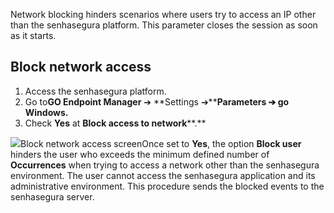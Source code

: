 Network blocking hinders scenarios where users try to access an IP other than the senhasegura platform. This parameter closes the session as soon as it starts.

## Block network access

1. Access the senhasegura platform.
2. Go to**GO Endpoint Manager** ➔ **Settings ➔****Parameters ➔ go Windows.**
3. Check **Yes** at **Block access to network****.**

![](https://cdn.document360.io/5a1d58df-64ce-42a2-8b23-688477d32f33/Images/Documentation/image-1672155680938.png)Block network access screenOnce set to **Yes**, the option **Block user** hinders the user who exceeds the minimum defined number of **Occurrences** when trying to access a network other than the senhasegura environment. The user cannot access the senhasegura application and its administrative environment. This procedure sends the blocked events to the senhasegura server.

  


